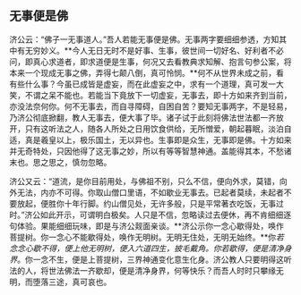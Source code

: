 ##  无事便是佛

济公云：“佛子一无事道人。”吾人若能无事便是佛。无事两字要细细参透，方知其中有无穷妙义。**今人无日无时不是好事、生事，彼世间一切好名、好利者不必问，即真心求道者，即求道便是生事，何况又去看教典求知解、抱言句参公案，将本来一个现成无事之佛，弄得七颠八倒，真可怜悯。**何不从世界未成之前，看有些什么事？今虽已成皆是虚妄，而在此虚妄之中，求有一个道理，真可发一大笑，不谓之呆不能也。若能当下竟放下一切虚妄，无事去，即十方如来齐到当前，亦没法奈何你。何不无事去，而自寻障碍，自困自苦？要知无事两字，不是轻易，乃济公彻底掀翻，教人无事去，便大事了毕。诸子试于此刻将佛法世法都一齐放开，只有这听法之人，随各人所处之日用饮食供给，无所憎爱，朝起暮眠，淡泊自适，真是羲皇以上，极乐国土，无以异也。生事即是众生，无事即是佛。十方如来并无奇特处，只因他得了这无事之妙，所以有等等智慧神通。盖能得其本，不愁诸末也。思之思之，慎勿忽略。

济公又云：“道流，是你目前用处，与佛祖不别，只么不信，便向外求，莫错，向外无法，内亦不可得。你取山僧口里语，不如歇业无事去。已起者莫续，未起者不要放起，便胜你十年行脚。约山僧见处，无许多般，只是平常著衣吃饭，无事过时。”济公如此开示，可谓明白极矣。人只是不信，忽略读过去便休，再不肯细细逐句体验。果能细细玩味，即是与济公觌面亲谈。**济公示你一念心歇得处，唤作菩提树。你一念心不能歇得处，唤作无明树。无明无住处，无明无始终。**你*若念念心歇不得，便上他无明树，便入六道四生，披毛戴角。你若歇得，便是清净身界*。你一念不生，便是上菩提树，三界神通变化意生化身。济公教人只要明得这听法的人，将世法佛法一齐歇却，便是清净身界，何等快乐？而吾人时时只攀缘无明，而堕落三途，真可哀也。

